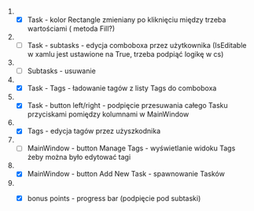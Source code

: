 1. - [x] Task - kolor Rectangle zmieniany po kliknięciu między trzeba wartościami ( metoda Fill?)
2. - [ ] Task - subtasks - edycja comboboxa przez użytkownika (IsEditable w xamlu jest ustawione na True, trzeba podpiąć logikę w cs)
3. - [ ] Subtasks - usuwanie
4. - [x] Task - Tags - ładowanie tagów z listy Tags do comboboxa
5. - [x] Task - button left/right - podpięcie przesuwania całego Tasku przyciskami pomiędzy kolumnami w MainWindow
6. - [x] Tags - edycja tagów przez użyszkodnika
7. - [ ] MainWindow - button Manage Tags - wyświetlanie widoku Tags żeby można było edytować tagi
8. - [x] MainWindow - button Add New Task - spawnowanie Tasków
9. - [x] bonus points - progress bar (podpięcie pod subtaski)

